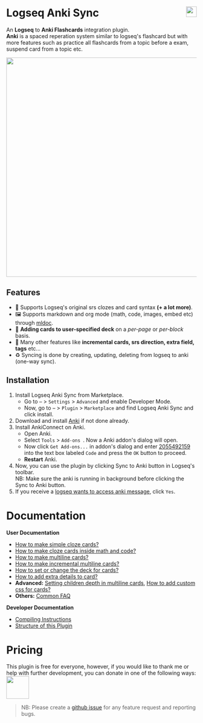 # Logseq Anki Sync [<img align="right" src="https://img.shields.io/github/stars/debanjandhar12/logseq-anki-sync.svg?logo=GitHub" height="28"/>](https://github.com/debanjandhar12/logseq-anki-sync/)
An **Logseq** to **Anki Flashcards** integration plugin. <br/>
**Anki** is a spaced reperation system similar to logseq's flashcard but with more features such as practice all flashcards from a topic before a exam, suspend card from a topic etc.
<p align="center">
  <img width="580px" src="https://user-images.githubusercontent.com/49021233/145706852-b509d971-28eb-41cb-80fd-4292f46ddf70.gif" />
</p>

## Features
* 🐾 Supports Logseq's original srs clozes and card syntax **(+ a lot more)**.
* 🖼 Supports markdown and org mode (math, code, images, embed etc) through [mldoc](https://github.com/logseq/mldoc).
* 📘 **Adding cards to user-specified deck** on a *per-page* or *per-block* basis.
* 🥳 Many other features like **incremental cards, srs direction, extra field, tags** etc...
* ♻ Syncing is done by creating, updating, deleting from logseq to anki (one-way sync).

## Installation
1. Install Logseq Anki Sync from Marketplace.
   * Go to `⋯` > `Settings` > `Advanced` and enable Developer Mode.
   * Now, go to `⋯` > `Plugin` > `Marketplace` and find Logseq Anki Sync and click install.
2. Download and install [Anki](https://apps.ankiweb.net/) if not done already. 
3. Install AnkiConnect on Anki.
   * Open Anki.
   * Select `Tools` > `Add-ons `. Now a Anki addon's dialog will open. 
   * Now click `Get Add-ons...` in addon's dialog and enter [2055492159](https://ankiweb.net/shared/info/2055492159) into the text box labeled `Code` and press the `OK` button to proceed.
   * **Restart** Anki.
4. Now, you can use the plugin by clicking Sync to Anki button in Logseq's toolbar.<br/>
   NB: Make sure the anki is running in background before clicking the Sync to Anki button.
5. If you receive a [logseq wants to access anki message](https://raw.githubusercontent.com/debanjandhar12/Obsidian-Anki-Sync/main/docs/images/permission.png), click `Yes`.

# Documentation
<b>User Documentation</b>
* [How to make simple cloze cards?](https://github.com/debanjandhar12/logseq-anki-sync/wiki/How-to-make-simple-cloze-cards%3F)
* [How to make cloze cards inside math and code?](https://github.com/debanjandhar12/logseq-anki-sync/wiki/How-to-make-cloze-cards-inside-math-and-code%3F)
* [How to make multiline cards?](https://github.com/debanjandhar12/logseq-anki-sync/wiki/How-to-make-multiline-cards%3F)
* [How to make incremental multiline cards?](https://github.com/debanjandhar12/logseq-anki-sync/wiki/How-to-make-incremental-multiline-cards%3F)
* [How to set or change the deck for cards?](https://github.com/debanjandhar12/logseq-anki-sync/wiki/How-to-set-or-change-the-deck-for-cards%3F)
* [How to add extra details to card?](https://github.com/debanjandhar12/logseq-anki-sync/wiki/How-to-add-extra-details-to-card%3F)
* <b>Advanced:</b> [Setting children depth in multiline cards](https://github.com/debanjandhar12/logseq-anki-sync/releases/tag/v1.1.0), [How to add custom css for cards?](https://github.com/debanjandhar12/logseq-anki-sync/wiki/How-to-add-custom-css-for-cards%3F)
* <b>Others:</b> [Common FAQ](https://github.com/debanjandhar12/logseq-anki-sync/wiki/Common-FAQ)

<b>Developer Documentation</b>
* [Compiling Instructions](https://github.com/debanjandhar12/logseq-anki-sync/wiki/Compiling-Instructions)
* [Structure of this Plugin](https://github.com/debanjandhar12/logseq-anki-sync/wiki/Structure-of-this-Plugin)

# Pricing
This plugin is free for everyone, however, if you would like to thank me or help with further development, you can donate in one of the following ways:<br/>
[<img src="https://cdn.buymeacoffee.com/buttons/default-orange.png" height="60" />](https://www.buymeacoffee.com/debanjandhar12)


> NB: Please create a [github issue](https://github.com/debanjandhar12/logseq-anki-sync/issues) for any feature request and reporting bugs.
